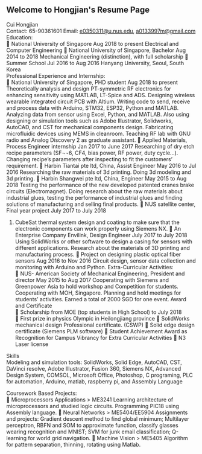 ## Welcome to Hongjian's Resume Page
Cui Hongjian   
Contact: 65-90361601     Email: e0350311@u.nus.edu, a0133997m@gmail.com
Education:                                                                 
	National University of Singapore                                             Aug 2018 to present 
Electrical and Computer Engineering
	National University of Singapore, Bachelor                                     Aug 2014 to 2018
Mechanical Engineering (distinction), with full scholarship 
	Summer School                                                          Jul 2016 to Aug 2016
Hanyang University, Seoul, South Korea        
Professional Experience and Internship:                                                            
	National University of Singapore, PHD student                                 Aug 2018 to present 
Theoretically analysis and design PT-symmetric RF electronics for enhancing sensitivity using MATLAB, LT-Spice and ADS. 
Designing wireless wearable integrated circuit PCB with Altium. Writing code to send, receive and process data with Arduino, STM32, ESP32, Python and MATLAB. 
Analyzing data from sensor using Excel, Python, and MATLAB. 
Also using designing or simulation tools such as Adobe Illustrator, Solidworks, AutoCAD, and CST for mechanical components design. Fabricating microfluidic devices using MEMS in cleanroom. 
Teaching RF lab with GNU radio and Analog Discovery 2 as graduate assistant. 
	Applied Materials, Process Engineer internship                               Jan 2017 to June 2017
 Researching of dry etch recipe parameters (SF¬¬6, CF4, bias power, RF power, duty cycle...). Changing recipe’s parameters after inspecting to fit the customers’ requirement. 
	Harbin Tiantai pte ltd, China, Assist Engineer                                 May 2016 to Jul 2016
Researching the raw materials of 3d printing. Doing 3d modeling and 3d printing.
	Harbin Shangwei pte ltd, China, Engineer                                    May 2015 to Aug 2018
Testing the performance of the new developed patented cranes brake circuits (Electromagnet). 
Doing research about the raw materials about industrial glues, testing the performance of industrial glues and finding solutions of manufacturing and selling final products.
	NUS satellite center, Final year project                                      July 2017 to July 2018
1.	CubeSat thermal system design and coating to make sure that the electronic components can work properly using Siemens NX. 
	An Enterprise Company Envilink, Design Engineer                            July 2017 to July 2018
Using SolidWorks or other software to design a casing for sensors with different applications. Research about the materials of 3D printing and manufacturing process.
	Project on designing plastic optical fiber sensors                              Aug 2016 to Nov 2016
Circuit design, sensor data collection and monitoring with Arduino and Python. 
Extra-Curricular Activities:                                                                        
	NUS- American Society of Mechanical Engineering, President and director        May 2015 to Aug 2017                    Cooperating with Siemens and Greenpower Asia to hold workshop and Competition for students. Cooperating with MOH, Singapore. Planning and hold meetings for students’ activities. Earned a total of 2000 SGD for one event. 
Award and Certificate                                                                           
	Scholarship from MOE (top students in High School)                                to July 2018                   
	First prize in physics Olympic in Heilongjiang province
	SolidWorks mechanical design Professional certificate. (CSWP) 
	Solid edge design certificate (Siemens PLM software)
	Student Achievement Award as Recognition for Campus Vibrancy for Extra Curricular Activities
	N3 Laser license 

Skills                                                                                          
Modeling and simulation tools: SolidWorks, Solid Edge, AutoCAD, CST, DaVinci resolve, Adobe Illustrator, Fusion 360, Siemens NX, Advanced Design System, COMSOL, 
Microsoft Office, Photoshop, C programing, PLC for automation, Arduino, matlab, raspberry pi, and Assembly Language

Coursework Based Projects:                                                                           
	Microprocessors Applications > ME3241
Learning architecture of microprocessors and studied logic circuits. Programming PIC18 using Assembly language. 
	Neural Networks > ME5404/EE5904
Assignments and projects: Gradient descent method to find global minimum; Multilayer perceptron, RBFN and SOM
to approximate function, classify glasses wearing recognition and MNIST; SVM for junk email classification; Q-learning for world grid navigation. 
	Machine Vision > ME5405
Algorithm for pattern separation, thinning, rotating using Matlab.
